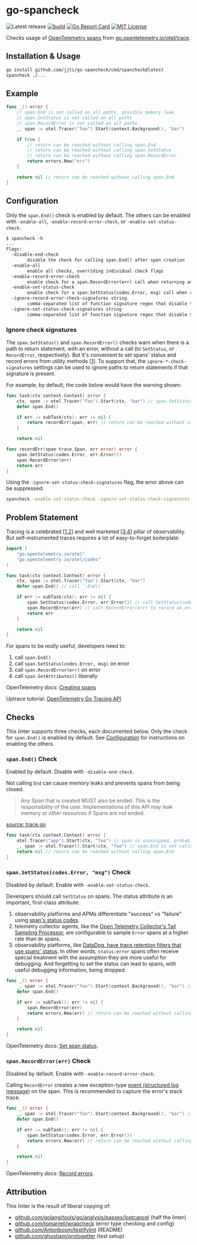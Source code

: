 # go-spancheck

![Latest release](https://img.shields.io/github/v/release/jjti/go-spancheck)
[![build](https://github.com/jjti/go-spancheck/actions/workflows/build.yaml/badge.svg)](https://github.com/jjti/go-spancheck/actions/workflows/build.yaml)
[![Go Report Card](https://goreportcard.com/badge/github.com/jjti/go-spancheck)](https://goreportcard.com/report/github.com/jjti/go-spancheck)
[![MIT License](http://img.shields.io/badge/license-MIT-blue.svg?style=flat)](LICENSE)

Checks usage of [OpenTelemetry spans](https://opentelemetry.io/docs/instrumentation/go/manual/) from [go.opentelemetry.io/otel/trace](go.opentelemetry.io/otel/trace).

## Installation & Usage

```bash
go install github.com/jjti/go-spancheck/cmd/spancheck@latest
spancheck ./...
```

## Example

```go
func _() error {
    // span.End is not called on all paths, possible memory leak
    // span.SetStatus is not called on all paths
    // span.RecordError is not called on all paths
    _, span := otel.Tracer("foo").Start(context.Background(), "bar")

    if true {
        // return can be reached without calling span.End
        // return can be reached without calling span.SetStatus
        // return can be reached without calling span.RecordError
        return errors.New("err")
    }

    return nil // return can be reached without calling span.End
}
```

## Configuration

Only the `span.End()` check is enabled by default. The others can be enabled with `-enable-all`, `-enable-record-error-check`, or `-enable-set-status-check`.

```txt
$ spancheck -h
...
Flags:
  -disable-end-check
        disable the check for calling span.End() after span creation
  -enable-all
        enable all checks, overriding individual check flags
  -enable-record-error-check
        enable check for a span.RecordError(err) call when returning an error
  -enable-set-status-check
        enable check for a span.SetStatus(codes.Error, msg) call when returning an error
  -ignore-record-error-check-signatures string
        comma-separated list of function signature regex that disable the span.RecordError(err) check on errors
  -ignore-set-status-check-signatures string
        comma-separated list of function signature regex that disable the span.SetStatus(codes.Error, msg) check on errors
```

### Ignore check signatures

The `span.SetStatus()` and `span.RecordError()` checks warn when there is a path to return statement, with an error, without a call (to `SetStatus`, or `RecordError`, respectively). But it's convenient to set spans' status and record errors from utility methods [[1](https://andydote.co.uk/2023/09/19/tracing-is-better/#step-2-wrap-the-errors)]. To support that, the `ignore-*-check-signatures` settings can be used to ignore paths to return statements if that signature is present.

For example, by default, the code below would have the warning shown:

```go
func task(ctx context.Context) error {
    ctx, span := otel.Tracer("foo").Start(ctx, "bar") // span.SetStatus is not called on all paths
    defer span.End()

    if err := subTask(ctx); err != nil {
        return recordErr(span, err) // return can be reached without calling span.SetStatus
    }

    return nil

func recordErr(span trace.Span, err error) error {
	span.SetStatus(codes.Error, err.Error())
	span.RecordError(err)
	return err
}
```

Using the `-ignore-set-status-check-signatures` flag, the error above can be suppressed:

```bash
spancheck -enable-set-status-check -ignore-set-status-check-signatures 'recordErr' ./...
```

## Problem Statement

Tracing is a celebrated [[1](https://andydote.co.uk/2023/09/19/tracing-is-better/),[2](https://charity.wtf/2022/08/15/live-your-best-life-with-structured-events/)] and well marketed [[3](https://docs.datadoghq.com/tracing/),[4](https://www.honeycomb.io/distributed-tracing)] pillar of observability. But self-instrumented traces requires a lot of easy-to-forget boilerplate:

```go
import (
	"go.opentelemetry.io/otel"
	"go.opentelemetry.io/otel/codes"
)

func task(ctx context.Context) error {
    ctx, span := otel.Tracer("foo").Start(ctx, "bar")
    defer span.End() // call `.End()`

    if err := subTask(ctx); err != nil {
        span.SetStatus(codes.Error, err.Error()) // call SetStatus(codes.Error, msg) to set status:error
        span.RecordError(err) // call RecordError(err) to record an error event
        return err
    }

    return nil
}
```

For spans to be _really_ useful, developers need to:

1. call `span.End()`
1. call `span.SetStatus(codes.Error, msg)` on error
1. call `span.RecordError(err)` on error
1. call `span.SetAttributes()` liberally

OpenTelemetry docs: [Creating spans](https://opentelemetry.io/docs/instrumentation/go/manual/#creating-spans)

Uptrace tutorial: [OpenTelemetry Go Tracing API](https://uptrace.dev/opentelemetry/go-tracing.html#quickstart)

## Checks

This linter supports three checks, each documented below. Only the check for `span.End()` is enabled by default. See [Configuration](#configuration) for instructions on enabling the others.

### `span.End()` Check

Enabled by default. Disable with `-disable-end-check`.

Not calling `End` can cause memory leaks and prevents spans from being closed.

> Any Span that is created MUST also be ended. This is the responsibility of the user. Implementations of this API may leak memory or other resources if Spans are not ended.

[source: trace.go](https://github.com/open-telemetry/opentelemetry-go/blob/98b32a6c3a87fbee5d34c063b9096f416b250897/trace/trace.go#L523)

```go
func task(ctx context.Context) error {
    otel.Tracer("app").Start(ctx, "foo") // span is unassigned, probable memory leak
    _, span := otel.Tracer().Start(ctx, "foo") // span.End is not called on all paths, possible memory leak
    return nil // return can be reached without calling span.End
}
```

### `span.SetStatus(codes.Error, "msg")` Check

Disabled by default. Enable with `-enable-set-status-check`.

Developers should call `SetStatus` on spans. The status attribute is an important, first-class attribute:

1. observability platforms and APMs differentiate "success" vs "failure" using [span's status codes](https://docs.datadoghq.com/tracing/metrics/).
1. telemetry collector agents, like the [Open Telemetry Collector's Tail Sampling Processor](https://github.com/open-telemetry/opentelemetry-collector-contrib/blob/main/processor/tailsamplingprocessor/README.md#:~:text=Sampling%20Processor.-,status_code,-%3A%20Sample%20based%20upon), are configurable to sample `Error` spans at a higher rate than `OK` spans.
1. observability platforms, like [DataDog, have trace retention filters that use spans' status](https://docs.datadoghq.com/tracing/trace_pipeline/trace_retention/). In other words, `status:error` spans often receive special treatment with the assumption they are more useful for debugging. And forgetting to set the status can lead to spans, with useful debugging information, being dropped.

```go
func _() error {
    _, span := otel.Tracer("foo").Start(context.Background(), "bar") // span.SetStatus is not called on all paths
    defer span.End()

    if err := subTask(); err != nil {
        span.RecordError(err)
        return errors.New(err) // return can be reached without calling span.SetStatus
    }

    return nil
}
```

OpenTelemetry docs: [Set span status](https://opentelemetry.io/docs/instrumentation/go/manual/#set-span-status).

### `span.RecordError(err)` Check

Disabled by default. Enable with `-enable-record-error-check`.

Calling `RecordError` creates a new exception-type [event (structured log message)](https://opentelemetry.io/docs/concepts/signals/traces/#span-events) on the span. This is recommended to capture the error's stack trace.

```go
func _() error {
    _, span := otel.Tracer("foo").Start(context.Background(), "bar") // span.RecordError is not called on all paths
    defer span.End()

    if err := subTask(); err != nil {
        span.SetStatus(codes.Error, err.Error())
        return errors.New(err) // return can be reached without calling span.RecordError
    }

    return nil
}
```

OpenTelemetry docs: [Record errors](https://opentelemetry.io/docs/instrumentation/go/manual/#record-errors).

## Attribution

This linter is the result of liberal copying of:

- [github.com/golang/tools/go/analysis/passes/lostcancel](https://github.com/golang/tools/tree/master/go/analysis/passes/lostcancel) (half the linter)
- [github.com/tomarrell/wrapcheck](https://github.com/tomarrell/wrapcheck) (error type checking and config)
- [github.com/Antonboom/testifylint](https://github.com/Antonboom/testifylint) (README)
- [github.com/ghostiam/protogetter](https://github.com/ghostiam/protogetter/blob/main/testdata/Makefile) (test setup)
